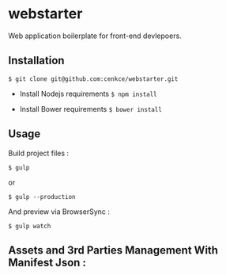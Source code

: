 # webstarter #

Web application boilerplate for front-end devlepoers.

## Installation ##

  `$ git clone git@github.com:cenkce/webstarter.git`

- Install Nodejs requirements
  `$ npm install`

- Install Bower requirements
  `$ bower install`

## Usage ##

Build project files :

  `$ gulp`
  
  or 
  
  `$ gulp --production`

And preview via BrowserSync :

  `$ gulp watch`

## Assets and 3rd Parties Management With Manifest Json : ##
